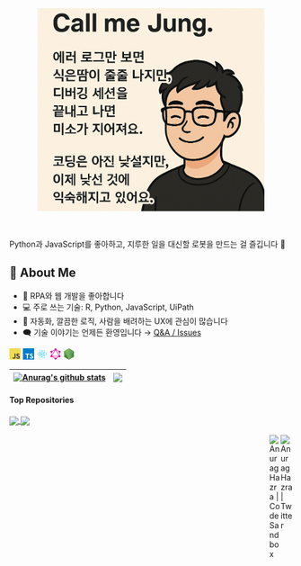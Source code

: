 <p align="center"><a href="https://JungLUA.github.io "><img width="80%" alt="Hello, I'm Jung" src="./intro.png" /></a></p>

<br />

Python과 JavaScript를 좋아하고, 지루한 일을 대신할 로봇을 만드는 걸 즐깁니다 🤖

## 📘 About Me

- 🔧 RPA와 웹 개발을 좋아합니다  
- 💻 주로 쓰는 기술: R, Python, JavaScript, UiPath
- 🎯 자동화, 깔끔한 로직, 사람을 배려하는 UX에 관심이 많습니다  
- 🗨️ 기술 이야기는 언제든 환영입니다 → [Q&A / Issues](https://github.com/JungLUA/JungLUA/issues)

<code><img height="20" alt="javascript" src="https://raw.githubusercontent.com/github/explore/80688e429a7d4ef2fca1e82350fe8e3517d3494d/topics/javascript/javascript.png"></code>
<code><img height="20" alt="typescript" src="https://raw.githubusercontent.com/github/explore/80688e429a7d4ef2fca1e82350fe8e3517d3494d/topics/typescript/typescript.png"></code>
<code><img height="20" alt="react" src="https://raw.githubusercontent.com/github/explore/80688e429a7d4ef2fca1e82350fe8e3517d3494d/topics/react/react.png"></code>
<code><img height="20" alt="graphql" src="https://raw.githubusercontent.com/github/explore/5c058a388828bb5fde0bcafd4bc867b5bb3f26f3/topics/graphql/graphql.png"></code>
<code><img height="20" alt="nodejs" src="https://raw.githubusercontent.com/github/explore/80688e429a7d4ef2fca1e82350fe8e3517d3494d/topics/nodejs/nodejs.png"></code>    


| <a href="https://github.com/JungLUA/github-readme-stats"><img align="center" src="https://github-readme-stats.vercel.app/api?username=JungLUA&show_icons=true&include_all_commits=true&theme=buefy&hide_border=true" alt="Anurag's github stats" /></a> | <a href="https://github.com/JungLUA/github-readme-stats"><img align="center" src="https://github-readme-stats.vercel.app/api/top-langs/?username=JungLUA&layout=compact&theme=buefy&hide_border=true" /></a> |
| ------------- | ------------- |

#### Top Repositories


<a href="https://github.com/JungLUA/github-readme-stats">
  <img align="center" src="https://github-readme-stats.vercel.app/api/pin/?username=JungLUA&repo=github-readme-stats&theme=buefy" />
</a>
<a href="https://github.com/JungLUA/JungLUA.github.io">
  <img align="center" src="https://github-readme-stats.vercel.app/api/pin/?username=JungLUA&repo=JungLUA.github.io&theme=buefy" />
</a>

<br />
<br />

<a href="https://twitter.com/anuraghazru">
  <img align="right" alt="Anurag Hazra | Twitter" width="21px" src="https://raw.githubusercontent.com/JungLUA/JungLUA/master/assets/twitter.svg" />
</a>
<a href="https://codesandbox.io/u/JungLUA">
  <img align="right" alt="Anurag Hazra | CodeSandbox" width="20px" src="https://raw.githubusercontent.com/JungLUA/JungLUA/master/assets/codesandbox.svg" />
</a>
